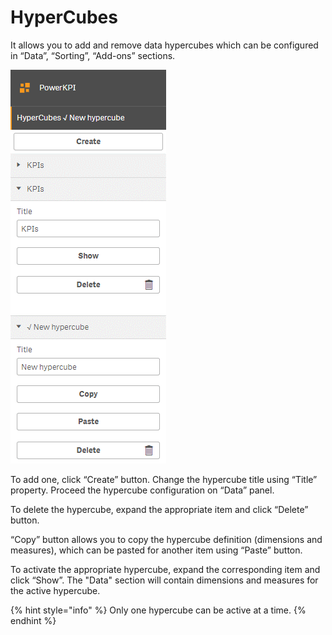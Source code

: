 # HyperCubes

It allows you to add and remove data hypercubes which can be configured in “Data”, “Sorting”, “Add-ons” sections.

![](../.gitbook/assets/image%20%28116%29.png)


To add one, click “Create” button. Change the hypercube title using “Title” property. Proceed the hypercube configuration on “Data” panel.

To delete the hypercube, expand the appropriate item and click “Delete” button.

“Copy” button allows you to copy the hypercube definition \(dimensions and measures\), which can be pasted for another item using “Paste” button.

To activate the appropriate hypercube, expand the corresponding item and click “Show”. The "Data" section will contain dimensions and measures for the active hypercube.

{% hint style="info" %}
Only one hypercube can be active at a time.
{% endhint %}

